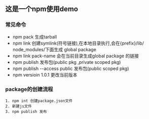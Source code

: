 ## 这是一个npm使用demo


### 常见命令
 * npm pack 生成tarball
 * npm link 创建symlink(符号链接),在本地目录执行,会在{prefix}/lib/      node_modules/下面生成 global package
 * npm link pack-name 会在当前目录生成global package 的链接
 * npm publish 发布包(public pkg ,private scoped pkg)
 * npm publish --access public 发布包(public scoped pkg)
 * npm versioin 1.0.1 更改当前版本

 ### package的创建流程
    1. npm int 创建package.json文件
    2. 新建js文件
    3. npm publish 发布